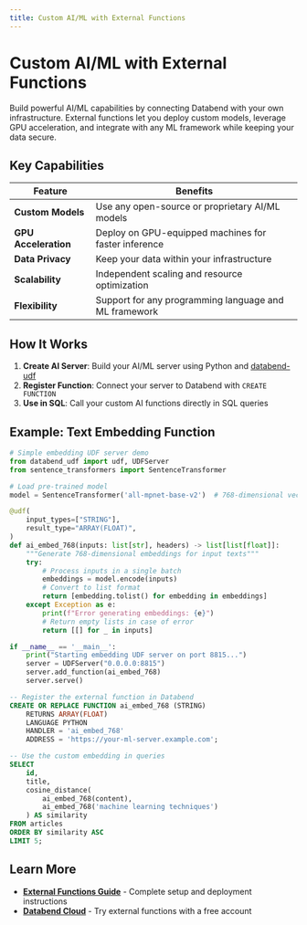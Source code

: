 ```yaml
---
title: Custom AI/ML with External Functions
---
```


# Custom AI/ML with External Functions

Build powerful AI/ML capabilities by connecting Databend with your own infrastructure. External functions let you deploy custom models, leverage GPU acceleration, and integrate with any ML framework while keeping your data secure.

## Key Capabilities

| Feature | Benefits |
|---------|----------|
| **Custom Models** | Use any open-source or proprietary AI/ML models |
| **GPU Acceleration** | Deploy on GPU-equipped machines for faster inference |
| **Data Privacy** | Keep your data within your infrastructure |
| **Scalability** | Independent scaling and resource optimization |
| **Flexibility** | Support for any programming language and ML framework |

## How It Works

1. **Create AI Server**: Build your AI/ML server using Python and [databend-udf](https://pypi.org/project/databend-udf)
2. **Register Function**: Connect your server to Databend with `CREATE FUNCTION`
3. **Use in SQL**: Call your custom AI functions directly in SQL queries

## Example: Text Embedding Function

```python
# Simple embedding UDF server demo
from databend_udf import udf, UDFServer
from sentence_transformers import SentenceTransformer

# Load pre-trained model
model = SentenceTransformer('all-mpnet-base-v2')  # 768-dimensional vectors

@udf(
    input_types=["STRING"],
    result_type="ARRAY(FLOAT)",
)
def ai_embed_768(inputs: list[str], headers) -> list[list[float]]:
    """Generate 768-dimensional embeddings for input texts"""
    try:
        # Process inputs in a single batch
        embeddings = model.encode(inputs)
        # Convert to list format
        return [embedding.tolist() for embedding in embeddings]
    except Exception as e:
        print(f"Error generating embeddings: {e}")
        # Return empty lists in case of error
        return [[] for _ in inputs]

if __name__ == '__main__':
    print("Starting embedding UDF server on port 8815...")
    server = UDFServer("0.0.0.0:8815")
    server.add_function(ai_embed_768)
    server.serve()
```

```sql
-- Register the external function in Databend
CREATE OR REPLACE FUNCTION ai_embed_768 (STRING)
    RETURNS ARRAY(FLOAT)
    LANGUAGE PYTHON
    HANDLER = 'ai_embed_768'
    ADDRESS = 'https://your-ml-server.example.com';

-- Use the custom embedding in queries
SELECT
    id,
    title,
    cosine_distance(
        ai_embed_768(content),
        ai_embed_768('machine learning techniques')
    ) AS similarity
FROM articles
ORDER BY similarity ASC
LIMIT 5;
```

## Learn More

- **[External Functions Guide](/guides/ai-functions/external-functions)** - Complete setup and deployment instructions
- **[Databend Cloud](https://databend.com)** - Try external functions with a free account
